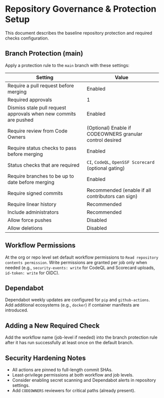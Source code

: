 # Repository Governance & Protection Setup

This document describes the baseline repository protection and required checks configuration.

## Branch Protection (main)
Apply a protection rule to the `main` branch with these settings:

| Setting | Value |
|---------|-------|
| Require a pull request before merging | Enabled |
| Required approvals | 1 |
| Dismiss stale pull request approvals when new commits are pushed | Enabled |
| Require review from Code Owners | (Optional) Enable if CODEOWNERS granular control desired |
| Require status checks to pass before merging | Enabled |
| Status checks that are required | `CI`, `CodeQL`, `OpenSSF Scorecard` (optional gating) |
| Require branches to be up to date before merging | Enabled |
| Require signed commits | Recommended (enable if all contributors can sign) |
| Require linear history | Recommended |
| Include administrators | Recommended |
| Allow force pushes | Disabled |
| Allow deletions | Disabled |

## Workflow Permissions
At the org or repo level set default workflow permissions to `Read repository contents permission`. Write permissions are granted per job only when needed (e.g., `security-events: write` for CodeQL and Scorecard uploads, `id-token: write` for OIDC).

## Dependabot
Dependabot weekly updates are configured for `pip` and `github-actions`. Add additional ecosystems (e.g., `docker`) if container manifests are introduced.

## Adding a New Required Check
Add the workflow name (job-level if needed) into the branch protection rule after it has run successfully at least once on the default branch.

## Security Hardening Notes
- All actions are pinned to full-length commit SHAs.
- Least-privilege permissions at both workflow and job levels.
- Consider enabling secret scanning and Dependabot alerts in repository settings.
- Add `CODEOWNERS` reviewers for critical paths (already present).

